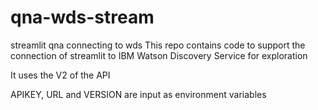 # qna-wds-stream
streamlit qna connecting to wds
This repo contains code to support the connection of streamlit to IBM Watson Discovery Service for exploration

It uses the V2 of the API

APIKEY, URL and VERSION are input as environment variables
